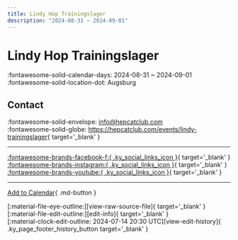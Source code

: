 ```yaml
---
title: Lindy Hop Trainingslager
description: "2024-08-31 ~ 2024-09-01"
---
```


# Lindy Hop Trainingslager 

:fontawesome-solid-calendar-days: 2024-08-31 ~ 2024-09-01  
:fontawesome-solid-location-dot: Augsburg  

## Contact

:fontawesome-solid-envelope: <info@hepcatclub.com>  
:fontawesome-solid-globe: <https://hepcatclub.com/events/lindy-trainingslager>{ target='_blank' }  

---

 [:fontawesome-brands-facebook-f:{ .ky_social_links_icon }](https://www.facebook.com/deinhepcatclub){ target='_blank' } [:fontawesome-brands-instagram:{ .ky_social_links_icon }](https://instagram.com/hepcatclub){ target='_blank' } [:fontawesome-brands-youtube:{ .ky_social_links_icon }](https://youtube.com/@HepCatClub){ target='_blank' }

---

[Add to Calendar](https://swing.news/ics/en/2024/de_DE/lindy-hop-trainingslager-2024.ics){ .md-button }

<div class="ky_page_footer" markdown>
<div class="ky_page_footer_trailing" markdown="span">
[:material-file-eye-outline:][view-raw-source-file]{ target='_blank' }
[:material-file-edit-outline:][edit-info]{ target='_blank' }
</div>
<div class="ky_page_footer_leading" markdown="span">
[:material-clock-edit-outline: 2024-07-14 20:30 UTC][view-edit-history]{ .ky_page_footer_history_button target='_blank' }
</div>
</div>

[view-raw-source-file]: https://github.com/swingdance/events/blob/main/2024/de_DE/lindy-hop-trainingslager-2024.json "View Raw Source File"
[edit-info]: https://github.com/swingdance/events/issues/new?assignees=&labels=update+event&projects=&template=03-update_entity.yml&title=%5B2024%2Fde_DE%5D%20Lindy%20Hop%20Trainingslager&region=de_DE&year=2024&id=lindy-hop-trainingslager-2024&name=Lindy%20Hop%20Trainingslager&org_id= "Edit Info"

[view-edit-history]: https://github.com/swingdance/events/commits/main/2024/de_DE/lindy-hop-trainingslager-2024.json "View Edit History"
